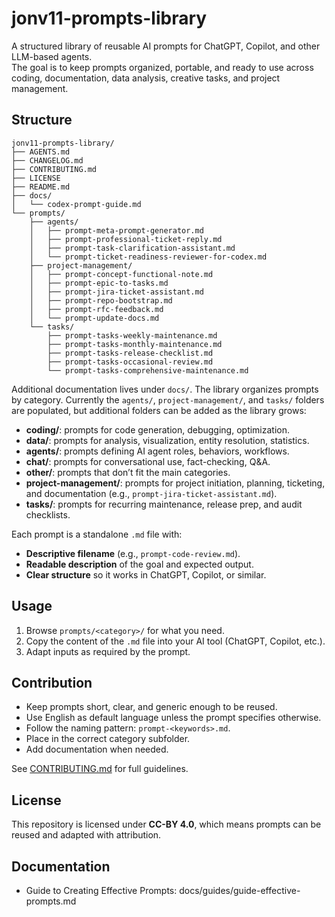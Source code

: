 # jonv11-prompts-library

A structured library of reusable AI prompts for ChatGPT, Copilot, and other LLM-based agents.  
The goal is to keep prompts organized, portable, and ready to use across coding, documentation, data analysis, creative tasks, and project management.

## Structure

```
jonv11-prompts-library/
├── AGENTS.md
├── CHANGELOG.md
├── CONTRIBUTING.md
├── LICENSE
├── README.md
├── docs/
│   └── codex-prompt-guide.md
└── prompts/
    ├── agents/
    │   ├── prompt-meta-prompt-generator.md
    │   ├── prompt-professional-ticket-reply.md
    │   ├── prompt-task-clarification-assistant.md
    │   └── prompt-ticket-readiness-reviewer-for-codex.md
    ├── project-management/
    │   ├── prompt-concept-functional-note.md
    │   ├── prompt-epic-to-tasks.md
    │   ├── prompt-jira-ticket-assistant.md
    │   ├── prompt-repo-bootstrap.md
    │   ├── prompt-rfc-feedback.md
    │   └── prompt-update-docs.md
    └── tasks/
        ├── prompt-tasks-weekly-maintenance.md
        ├── prompt-tasks-monthly-maintenance.md
        ├── prompt-tasks-release-checklist.md
        ├── prompt-tasks-occasional-review.md
        └── prompt-tasks-comprehensive-maintenance.md
```

Additional documentation lives under `docs/`. The library organizes prompts by category. Currently the `agents/`, `project-management/`, and `tasks/` folders are populated, but additional folders can be added as the library grows:

- **coding/**: prompts for code generation, debugging, optimization.
- **data/**: prompts for analysis, visualization, entity resolution, statistics.
- **agents/**: prompts defining AI agent roles, behaviors, workflows.
- **chat/**: prompts for conversational use, fact-checking, Q&A.
- **other/**: prompts that don’t fit the main categories.
- **project-management/**: prompts for project initiation, planning, ticketing, and documentation (e.g., `prompt-jira-ticket-assistant.md`).
- **tasks/**: prompts for recurring maintenance, release prep, and audit checklists.

Each prompt is a standalone `.md` file with:
- **Descriptive filename** (e.g., `prompt-code-review.md`).  
- **Readable description** of the goal and expected output.  
- **Clear structure** so it works in ChatGPT, Copilot, or similar.

## Usage

1. Browse `prompts/<category>/` for what you need.  
2. Copy the content of the `.md` file into your AI tool (ChatGPT, Copilot, etc.).  
3. Adapt inputs as required by the prompt.

## Contribution

- Keep prompts short, clear, and generic enough to be reused.
- Use English as default language unless the prompt specifies otherwise.
- Follow the naming pattern: `prompt-<keywords>.md`.
- Place in the correct category subfolder.
- Add documentation when needed.

See [CONTRIBUTING.md](CONTRIBUTING.md) for full guidelines.

## License

This repository is licensed under **CC-BY 4.0**, which means prompts can be reused and adapted with attribution.


## Documentation
- Guide to Creating Effective Prompts: docs/guides/guide-effective-prompts.md
